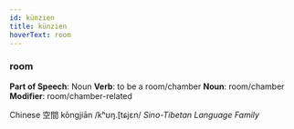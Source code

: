 ```yaml
---
id: künzien
title: künzien
hoverText: room
---
```


### room

**Part of Speech**: Noun
**Verb**: to be a room/chamber
**Noun**: room/chamber
**Modifier**: room/chamber-related

Chinese 空間 kōngjiān /kʰʊŋ.[tɕjɛn/
*Sino-Tibetan Language Family*